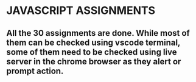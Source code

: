 # JAVASCRIPT ASSIGNMENTS

## All the 30 assignments are done. While most of them can be checked using vscode terminal, some of them need to be checked using live server in the chrome browser as they alert or prompt action.